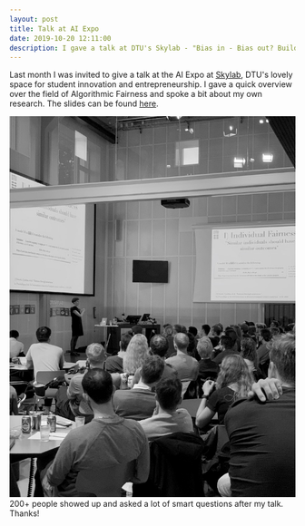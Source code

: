 ```yaml
---
layout: post
title: Talk at AI Expo
date: 2019-10-20 12:11:00
description: I gave a talk at DTU's Skylab - "Bias in - Bias out? Building Fair Models from Imbalanced Data."
---
```

Last month I was invited to give a talk at the AI Expo at <a href="hhttps://www.skylab.dtu.dk">Skylab</a>, DTU's lovely space for student innovation and entrepreneurship. I gave a quick overview over the field of Algorithmic Fairness and spoke a bit about my own research. The slides can be found <a href="/img/Bias_in_bias_out.pdf">here</a>.


<div class="img">
	<img class="col three" src="/img/skylab.jpg">
</div>
<div class="col three caption">
	200+ people showed up and asked a lot of smart questions after my talk. Thanks!
</div>
